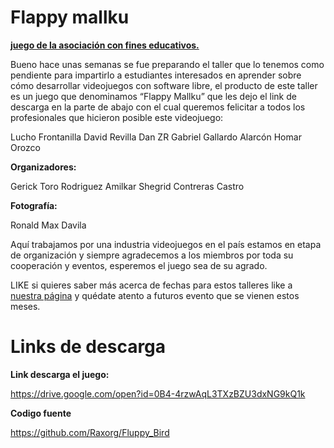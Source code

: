 # Flappy mallku
**[juego de la asociación con fines educativos.](https://www.facebook.com/AsociacionBolivianaVideojuegos)**

Bueno hace unas semanas se fue preparando el taller que lo tenemos como pendiente para impartirlo a estudiantes interesados en aprender sobre cómo desarrollar videojuegos con software libre, el producto de este taller es un juego que denominamos “Flappy Mallku” que les dejo el link de descarga en la parte de abajo con el cual queremos felicitar a todos los profesionales que hicieron posible este videojuego:

Lucho Frontanilla
David Revilla
Dan ZR
Gabriel Gallardo Alarcón
Homar Orozco

**Organizadores:**

Gerick Toro Rodriguez
Amilkar Shegrid Contreras Castro

**Fotografía:**

Ronald Max Davila

Aquí trabajamos por una industria videojuegos en el país estamos en etapa de organización y siempre agradecemos a los miembros por toda su cooperación y eventos, esperemos el juego sea de su agrado.

LIKE si quieres saber más acerca de fechas para estos talleres like a [nuestra página](https://www.facebook.com/AsociacionBolivianaVideojuegos) y quédate atento a futuros evento que se vienen estos meses.

# Links de descarga

**Link descarga el juego:**

https://drive.google.com/open?id=0B4-4rzwAqL3TXzBZU3dxNG9kQ1k

**Codigo fuente**

https://github.com/Raxorg/Fluppy_Bird